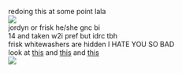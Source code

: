 redoing this at some point lala
</br> ![](https://komarev.com/ghpvc/?username=DETERMlNATION&color=7a7a7a&style=flat-square&label=visitors)
</br> jordyn or frisk he/she gnc bi
</br> 14 and taken w2i pref but idrc tbh
</br> frisk whitewashers are hidden I HATE YOU SO BAD
</br> look at [this](https://rochas313.atabook.org) and [this](https://open.spotify.com/track/6MX8v7cRooNQb5fW5Uo6Sm?si=ddafbb19ead3483c) and [this](https://rentry.co/dreamily)
</br> ![](https://files.catbox.moe/lhvlyu.gif)
